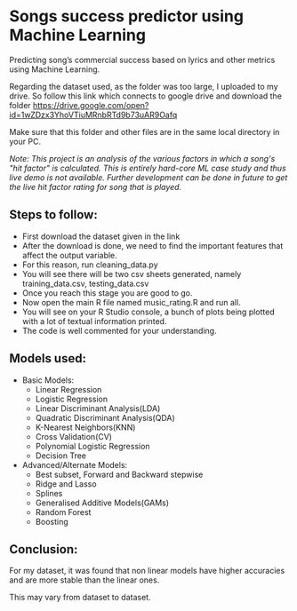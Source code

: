 # Songs success predictor using Machine Learning
Predicting song’s commercial success based on lyrics and other metrics using Machine Learning.

Regarding the dataset used, as the folder was too large, I uploaded to my drive. So follow this link which connects to google drive and download the folder
https://drive.google.com/open?id=1wZDzx3YhoVTiuMRnbRTd9b73uAR9Oafq

Make sure that this folder and other files are in the same local directory in your PC.

*Note: This project is an analysis of the various factors in which a song's "hit factor" is calculated.*
*This is entirely hard-core ML case study and thus live demo is not available.*
*Further development can be done in future to get the live hit factor rating for song that is played.*

## Steps to follow:
- First download the dataset given in the link
- After the download is done, we need to find the important features that affect the output variable.
- For this reason, run cleaning_data.py
- You will see there will be two csv sheets generated, namely training_data.csv, testing_data.csv
- Once you reach this stage you are good to go.
- Now open the main R file named music_rating.R and run all.
- You will see on your R Studio console, a bunch of plots being plotted with a lot of textual information printed.
- The code is well commented for your understanding.

## Models used:
- Basic Models:
	- Linear Regression
	- Logistic Regression
	- Linear Discriminant Analysis(LDA)
	- Quadratic Discriminant Analysis(QDA)
	- K-Nearest Neighbors(KNN)
	- Cross Validation(CV)
	- Polynomial Logistic Regression
	- Decision Tree
- Advanced/Alternate Models:
	- Best subset, Forward and Backward stepwise
	- Ridge and Lasso
	- Splines
	- Generalised Additive Models(GAMs)
	- Random Forest
	- Boosting

## Conclusion:
For my dataset, it was found that non linear models have higher accuracies and are more stable than the linear ones.

This may vary from dataset to dataset.
